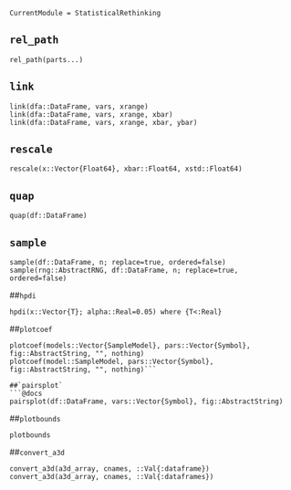 ```@meta
CurrentModule = StatisticalRethinking
```

## `rel_path`
```@docs
rel_path(parts...)
```

## `link`
```@docs
link(dfa::DataFrame, vars, xrange)
link(dfa::DataFrame, vars, xrange, xbar) 
link(dfa::DataFrame, vars, xrange, xbar, ybar) 
```


## `rescale`
```@docs
rescale(x::Vector{Float64}, xbar::Float64, xstd::Float64)
```

## `quap`
```@docs
quap(df::DataFrame)
```

## `sample`
```@docs
sample(df::DataFrame, n; replace=true, ordered=false)
sample(rng::AbstractRNG, df::DataFrame, n; replace=true, ordered=false)
```

##`hpdi`
```@docs
hpdi(x::Vector{T}; alpha::Real=0.05) where {T<:Real}
```

##`plotcoef`
```@docs
plotcoef(models::Vector{SampleModel}, pars::Vector{Symbol}, fig::AbstractString, "", nothing)
plotcoef(model::SampleModel, pars::Vector{Symbol}, fig::AbstractString, "", nothing)```

##`pairsplot`
```@docs
pairsplot(df::DataFrame, vars::Vector{Symbol}, fig::AbstractString)
```

##`plotbounds`
```@docs
plotbounds
```

##`convert_a3d`
```@docs
convert_a3d(a3d_array, cnames, ::Val{:dataframe})
convert_a3d(a3d_array, cnames, ::Val{:dataframes})
```